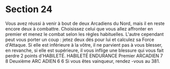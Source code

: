 # Section 24

Vous avez réussi à venir à bout de deux Arcadiens du Nord, mais
il en reste encore deux à combattre. Choisissez celui que vous
allez affronter en premier et menez le combat selon les règles
habituelles. L'autre cependant peut vous porter un coup : jetez
deux dés pour lui et calculez  sa Force d'Attaque. Si elle est
inférieure à la vôtre, il ne parvient pas à vous blesser, en
revanche, si elle est supérieure, il vous inflige une blessure qui
vous fait perdre 2 points d'HABILETÉ.
HABILETÉ ENDURANCE
Premier ARCADIEN    7   8
Deuxième ARC ADIEN  6   6
Si vous êtes vainqueur, rendez -vous au 381.
